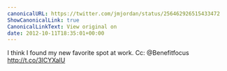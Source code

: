 ```yaml
---
canonicalURL: https://twitter.com/jmjordan/status/256462926515433472
ShowCanonicalLink: true
CanonicalLinkText: View original on
date: 2012-10-11T18:35:01+00:00
---
```

I think I found my new favorite spot at work. Cc: @Benefitfocus http://t.co/3lCYXalU